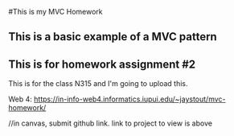 #This is my MVC Homework

## This is a basic example of a MVC pattern
## This is for homework assignment #2

This is for the class N315 and I'm going to upload this.

Web 4: https://in-info-web4.informatics.iupui.edu/~jaystout/mvc-homework/

//in canvas, submit github link. link to project to view is above